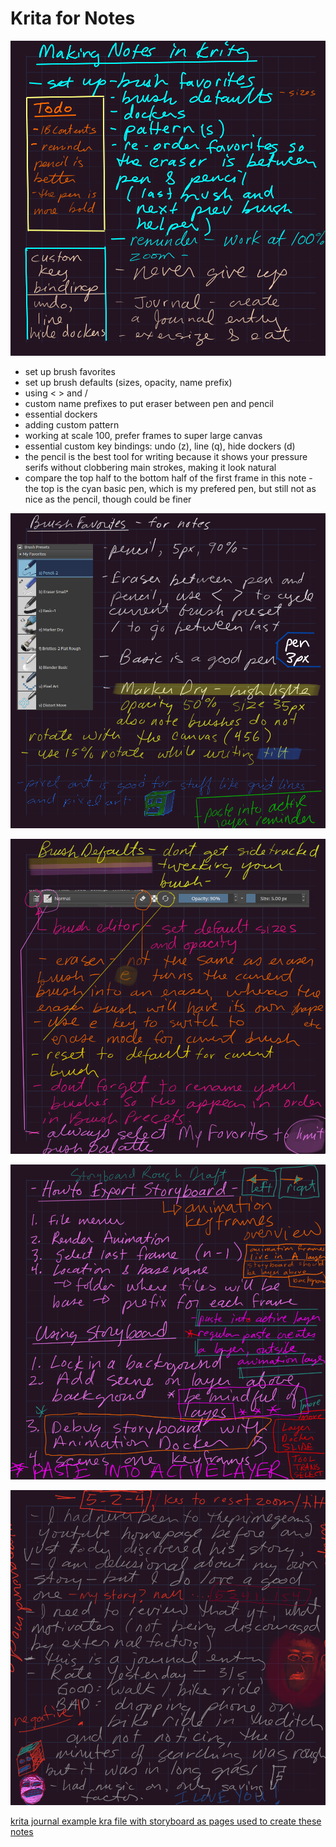 Krita for Notes
===============

![](frame0000.png)

- set up brush favorites
- set up brush defaults (sizes, opacity, name prefix)
- using < > and / 
- custom name prefixes to put eraser between pen and pencil
- essential dockers
- adding custom pattern
- working at scale 100, prefer frames to super large canvas
- essential custom key bindings: undo (z), line (q), hide dockers (d)
- the pencil is the best tool for writing because it shows your pressure serifs without clobbering main strokes, making it look natural
- compare the top half to the bottom half of the first frame in this note - the top is the cyan basic pen, which is my prefered pen, but still not as nice as the pencil, though could be finer

![](frame0001.png)

![](frame0002.png)

![](frame0003.png)

![](frame0004.png)


[krita journal example kra file with storyboard as pages used to create these notes][1]

[1]: (05-11-2024.kra)
